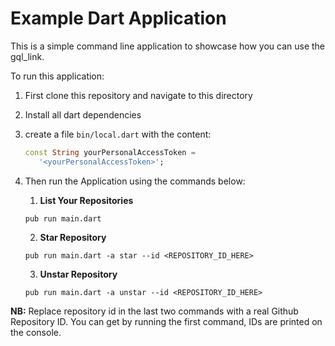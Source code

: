 # Example Dart Application 

This is a simple command line application to showcase how you can use the gql_link. 

To run this application:

1. First clone this repository and navigate to this directory
2. Install all dart dependencies
3. create a file `bin/local.dart` with the content:
   ```dart
   const String yourPersonalAccessToken =
      '<yourPersonalAccessToken>';
   ```
4. Then run the Application using the commands below:
   
   1. **List Your Repositories**

   ```
   pub run main.dart
   ```

   2. **Star Repository**

   ```
   pub run main.dart -a star --id <REPOSITORY_ID_HERE>
   ```

   3. **Unstar Repository**

   ```
   pub run main.dart -a unstar --id <REPOSITORY_ID_HERE>
   ```

**NB:** Replace repository id in the last two commands with a real Github Repository ID. You can get by running the first command, IDs are printed on the console. 